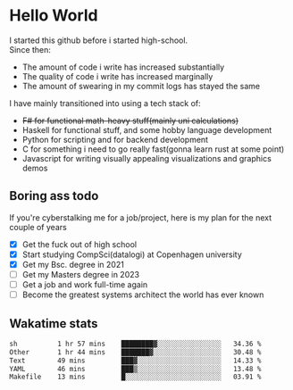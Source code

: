# Hello World

I started this github before i started high-school.  
Since then:
- The amount of code i write has increased substantially
- The quality of code i write has increased marginally
- The amount of swearing in my commit logs has stayed the same

I have mainly transitioned into using a tech stack of:
- ~~F# for functional math-heavy stuff(mainly uni calculations)~~
- Haskell for functional stuff, and some hobby language development
- Python for scripting and for backend development
- C for something i need to go really fast(gonna learn rust at some point)
- Javascript for writing visually appealing visualizations and graphics demos

## Boring ass todo
If you're cyberstalking me for a job/project, here is my plan for the next couple of years
- [x] Get the fuck out of high school
- [x] Start studying CompSci(datalogi) at Copenhagen university
- [x] Get my Bsc. degree in 2021
- [ ] Get my Masters degree in 2023
- [ ] Get a job and work full-time again
- [ ] Become the greatest systems architect the world has ever known

## Wakatime stats
<!--START_SECTION:waka-->

```txt
sh          1 hr 57 mins    ████████▓░░░░░░░░░░░░░░░░   34.36 %
Other       1 hr 44 mins    ███████▓░░░░░░░░░░░░░░░░░   30.48 %
Text        49 mins         ███▓░░░░░░░░░░░░░░░░░░░░░   14.33 %
YAML        46 mins         ███▒░░░░░░░░░░░░░░░░░░░░░   13.48 %
Makefile    13 mins         █░░░░░░░░░░░░░░░░░░░░░░░░   03.91 %
```

<!--END_SECTION:waka-->
